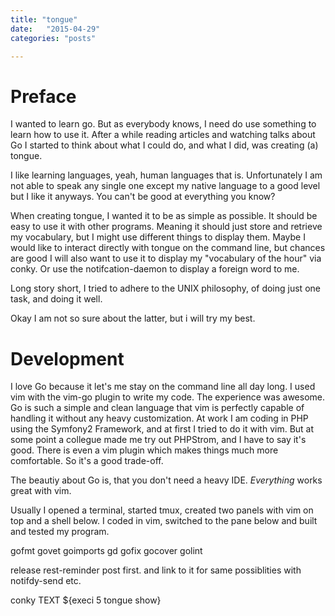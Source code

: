 ```yaml
---
title: "tongue"
date:   "2015-04-29"
categories: "posts"

---
```


# Preface #

I wanted to learn go. But as everybody knows, I need do use something to learn how to use it.
After a while reading articles and watching talks about Go I started to think about what I could do, and what I did, was creating (a) tongue.

I like learning languages, yeah, human languages that is. Unfortunately I am not able to speak any single one except my native language to a good level but I like it anyways. You can't be good at everything you know?

When creating tongue, I wanted it to be as simple as possible. It should be easy to use it with other programs. Meaning it should just store and retrieve my vocabulary, but I might use different things to display them. Maybe I would like to interact directly with tongue on the command line, but chances are good I will also want to use it to display my "vocabulary of the hour" via conky. Or use the notifcation-daemon to display a foreign word to me.

Long story short, I tried to adhere to the UNIX philosophy, of doing just one task, and doing it well.

Okay I am not so sure about the latter, but i will try my best.

# Development #

I love Go because it let's me stay on the command line all day long. I used vim with the vim-go plugin to write my code. The experience was awesome.
Go is such a simple and clean language that vim is perfectly capable of handling it without any heavy customization. At work I am coding in PHP using the Symfony2 Framework, and at first I tried to do it with vim. But at some point a collegue made me try out PHPStrom, and I have to say it's good. There is even a vim plugin which makes things much more comfortable. So it's a good trade-off.

The beautiy about Go is, that you don't need a heavy IDE. *Everything* works great with vim.

Usually I opened a terminal, started tmux, created two panels with vim on top and a shell below. I coded in vim, switched to the pane below and built and tested my program.

gofmt
govet
goimports
gd
gofix
gocover
golint

release rest-reminder post first. and link to it for same possiblities with notifdy-send etc.

conky
TEXT
${execi 5 tongue show}

